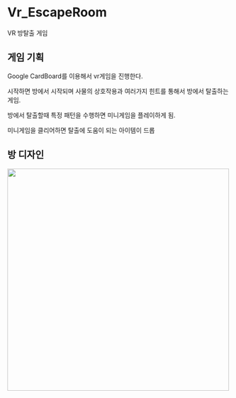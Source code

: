 # Vr_EscapeRoom
VR 방탈출 게임

## 게임 기획

Google CardBoard를 이용해서 vr게임을 진행한다.

시작하면 방에서 시작되며 사물의 상호작용과 여러가지 힌트를 통해서 방에서 탈출하는 게임.

방에서 탈출할때 특정 패턴을 수행하면 미니게임을 플레이하게 됨.

미니게임을 클리어하면 탈출에 도움이 되는 아이템이 드롭


## 방 디자인
<img src="https://github.com/akstjd31/VR_Project/assets/18045821/c0bc238e-5c70-4513-bf55-63c47c28071c" width="500px" height="500px">

<br><br>

